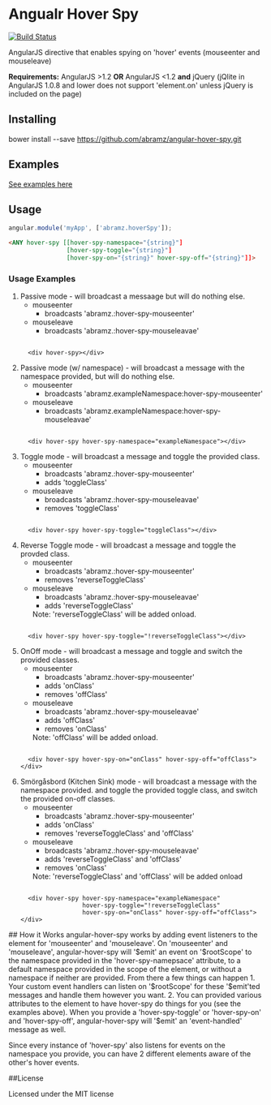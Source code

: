 Angualr Hover Spy
==================
[![Build Status](https://secure.travis-ci.org/abramz/angular-hover-spy.png)](http://travis-ci.org/abramz/angular-hover-spy)

AngularJS directive that enables spying on 'hover' events (mouseenter and mouseleave)

**Requirements:** AngularJS >1.2 **OR** AngularJS <1.2 **and** jQuery (jQlite in AngularJS 1.0.8 and lower does not support 'element.on' unless jQuery is included on  the page)

## Installing

  bower install --save https://github.com/abramz/angular-hover-spy.git
  
## Examples

[See examples here](http://abramz.github.io/angular-hover-spy-example)

## Usage

```javascript
angular.module('myApp', ['abramz.hoverSpy']);
```

```html
<ANY hover-spy [[hover-spy-namespace="{string}"]
                [hover-spy-toggle="{string}"]
                [hover-spy-on="{string}" hover-spy-off="{string}"]]>
```

### Usage Examples
<ol>
  <li>Passive mode - will broadcast a messaage but will do nothing else.
    <ul>
      <li>mouseenter
        <ul>
          <li>broadcasts 'abramz.:hover-spy-mouseenter'</li>
        </ul>
      </li>
      <li>mouseleave
        <ul>
          <li>broadcasts 'abramz.:hover-spy-mouseleavae'</li>
        </ul>
      </li>
    </ul>
    <pre lang="html"><code>
  &lt;div hover-spy&gt;&lt;/div&gt;</pre></code>
  </li>
  <li>Passive mode (w/ namespace) - will broadcast a message with the namespace provided, but will do nothing else.
    <ul>
        <li>mouseenter
          <ul>
            <li>broadcasts 'abramz.exampleNamespace:hover-spy-mouseenter'</li>
          </ul>
        </li>
        <li>mouseleave
          <ul>
            <li>broadcasts 'abramz.exampleNamespace:hover-spy-mouseleavae'</li>
          </ul>
        </li>
    </ul>
    <pre lang="html"><code>
  &lt;div hover-spy hover-spy-namespace="exampleNamespace"&gt;&lt;/div&gt;</pre></code>
  </li>
  <li>Toggle mode - will broadcast a message and toggle the provided class.
    <ul>
        <li>mouseenter
          <ul>
            <li>broadcasts 'abramz.:hover-spy-mouseenter'</li>
            <li>adds 'toggleClass'</li>
          </ul>
        </li>
        <li>mouseleave
          <ul>
            <li>broadcasts 'abramz.:hover-spy-mouseleavae'</li>
            <li>removes 'toggleClass'</li>
          </ul>
        </li>
    </ul>
    <pre lang="html"><code>
  &lt;div hover-spy hover-spy-toggle="toggleClass"&gt;&lt;/div&gt;</pre></code>
  </li>
  <li>Reverse Toggle mode - will broadcast a message and toggle the provded class.
    <ul>
        <li>mouseenter
          <ul>
            <li>broadcasts 'abramz.:hover-spy-mouseenter'</li>
            <li>removes 'reverseToggleClass'</li>
          </ul>
        </li>
        <li>mouseleave
          <ul>
            <li>broadcasts 'abramz.:hover-spy-mouseleavae'</li>
            <li>adds 'reverseToggleClass'</li>
          </ul>
        </li>
        <l1>Note: 'reverseToggleClass' will be added onload.
    </ul>
    <pre lang="html"><code>
  &lt;div hover-spy hover-spy-toggle="!reverseToggleClass"&gt;&lt;/div&gt;</pre></code>
  </li>
  <li>OnOff mode - will broadcast a message and toggle and switch the provided classes.
    <ul>
        <li>mouseenter
          <ul>
            <li>broadcasts 'abramz.:hover-spy-mouseenter'</li>
            <li>adds 'onClass'</li>
            <li>removes 'offClass'</li>
          </ul>
        </li>
        <li>mouseleave
          <ul>
            <li>broadcasts 'abramz.:hover-spy-mouseleavae'</li>
            <li>adds 'offClass'</li>
            <li>removes 'onClass'</li>
          </ul>
        </li>
        <l1>Note: 'offClass' will be added onload.
    </ul>
    <pre lang="html"><code>
  &lt;div hover-spy hover-spy-on="onClass" hover-spy-off="offClass"&gt;&lt;/div&gt;</pre></code>
  </li>
  <li>Smörgåsbord (Kitchen Sink) mode - will broadcast a message with the namespace provided. and toggle the provided toggle class, and switch the provided on-off classes.
    <ul>
        <li>mouseenter
          <ul>
            <li>broadcasts 'abramz.:hover-spy-mouseenter'</li>
            <li>adds 'onClass'</li>
            <li>removes 'reverseToggleClass' and 'offClass'</li>
          </ul>
        </li>
        <li>mouseleave
          <ul>
            <li>broadcasts 'abramz.:hover-spy-mouseleavae'</li>
            <li>adds 'reverseToggleClass' and 'offClass'</li>
            <li>removes 'onClass'</li>
          </ul>
        </li>
        <l1>Note: 'reverseToggleClass' and 'offClass' will be added onload
    </ul>
    <pre lang="html"><code>
  &lt;div hover-spy hover-spy-namespace="exampleNamespace" 
                 hover-spy-toggle="!reverseToggleClass" 
                 hover-spy-on="onClass" hover-spy-off="offClass"&gt;&lt;/div&gt;</pre></code>
  </li>
</ol>
## How it Works
angular-hover-spy works by adding event listeners to the element for 'mouseenter' and  'mouseleave'. On 'mouseenter' and 'mouseleave', angular-hover-spy will '$emit' an event on '$rootScope' to the namespace provided in the 'hover-spy-namepsace' attribute, to a default namespace provided in the scope of the element, or without a namespace if neither are provided. From there a few things can happen
  1. Your custom event handlers can listen on '$rootScope' for these '$emit'ted messages and handle them however you want.
  2. You can provided various attributes to the element to have hover-spy do things for you (see the examples above). When you provide a 'hover-spy-toggle' or 'hover-spy-on' and 'hover-spy-off', angular-hover-spy will '$emit' an 'event-handled' message as well.

Since every instance of 'hover-spy' also listens for events on the namespace you provide, you can have 2 different elements aware of the other's hover events.

##License

Licensed under the MIT license

